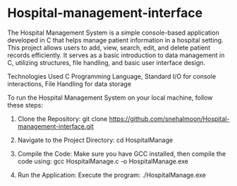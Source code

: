 # Hospital-management-interface

The Hospital Management System is a simple console-based application developed in C that helps manage patient information in a hospital setting. This project allows users to add, view, search, edit, and delete patient records efficiently. It serves as a basic introduction to data management in C, utilizing structures, file handling, and basic user interface design.

Technologies Used
C Programming Language, Standard I/O for console interactions, File Handling for data storage


To run the Hospital Management System on your local machine, follow these steps:

1. Clone the Repository:
git clone https://github.com/snehalmoon/Hospital-management-interface.git

2. Navigate to the Project Directory:
cd HospitalManage

3. Compile the Code:
Make sure you have GCC installed, then compile the code using:
gcc HospitalManage.c -o HospitalManage.exe

4. Run the Application:
Execute the program:
./HospitalManage.exe
